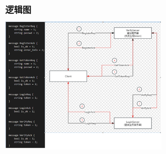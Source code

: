# 逻辑图

![逻辑图](https://github.com/shiliulong/shiliulong/blob/main/%E9%80%BB%E8%BE%91%E5%9B%BE.png "逻辑图")
